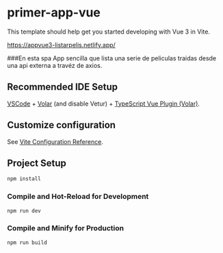 # primer-app-vue

This template should help get you started developing with Vue 3 in Vite.

https://appvue3-listarpelis.netlify.app/

###En esta spa
App sencilla que lista una serie de peliculas traidas desde una api externa a travéz de axios.

## Recommended IDE Setup

[VSCode](https://code.visualstudio.com/) + [Volar](https://marketplace.visualstudio.com/items?itemName=Vue.volar) (and disable Vetur) + [TypeScript Vue Plugin (Volar)](https://marketplace.visualstudio.com/items?itemName=Vue.vscode-typescript-vue-plugin).

## Customize configuration

See [Vite Configuration Reference](https://vitejs.dev/config/).

## Project Setup

```sh
npm install
```

### Compile and Hot-Reload for Development

```sh
npm run dev
```

### Compile and Minify for Production

```sh
npm run build
```
